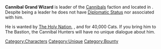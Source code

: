 **Cannibal Grand Wizard** is leader of the
[Cannibals](01%20-%20Projects%20&%20Wikis/Kenshi/Kenshi%20Wiki/Kenshi%20Wiki%20Template/Cannibals.md "wikilink") faction and located in [](Cannibal_Capital.md). Despite being a leader he does
not have [Diplomatic Status](Diplomatic_Status.md "wikilink") nor [](World_States.md) associated with him.

He is wanted by [The Holy Nation](01%20-%20Projects%20&%20Wikis/Kenshi/Kenshi%20Wiki/Kenshi%20Wiki%20Template/The_Holy_Nation.md "wikilink"), [](01%20-%20Projects%20&%20Wikis/Kenshi/Kenshi%20Wiki/Kenshi%20Wiki%20Template/Shek_Kingdom.md), and [](01%20-%20Projects%20&%20Wikis/Kenshi/Kenshi%20Wiki/Kenshi%20Wiki%20Template/United_Cities.md) for 40,000 Cats. If you bring him to
The Bastion, the Cannibal Hunters will have no unique dialogue about
him.

[Category:Characters](Category:Characters "wikilink")
[Category:Unique](Category:Unique "wikilink")
[Category:Bounty](Category:Bounty "wikilink")